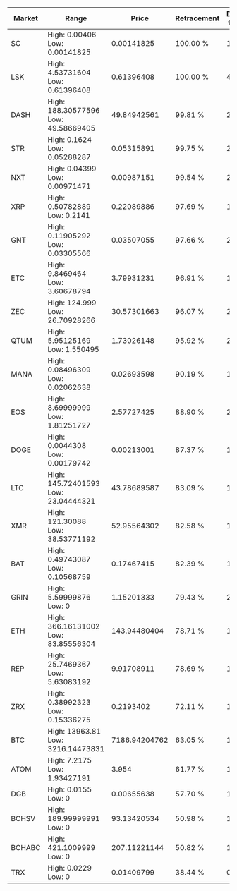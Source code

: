 | Market | Range | Price| Retracement | Doubles to 50% |
| --- | --- | --- | --- | --- |
| SC | High: 0.00406<br />Low: 0.00141825 | 0.00141825 | 100.00 % | 1.93 |
| LSK | High: 4.53731604<br />Low: 0.61396408 | 0.61396408 | 100.00 % | 4.20 |
| DASH | High: 188.30577596<br />Low: 49.58669405 | 49.84942561 | 99.81 % | 2.39 |
| STR | High: 0.1624<br />Low: 0.05288287 | 0.05315891 | 99.75 % | 2.02 |
| NXT | High: 0.04399<br />Low: 0.00971471 | 0.00987151 | 99.54 % | 2.72 |
| XRP | High: 0.50782889<br />Low: 0.2141 | 0.22089886 | 97.69 % | 1.63 |
| GNT | High: 0.11905292<br />Low: 0.03305566 | 0.03507055 | 97.66 % | 2.17 |
| ETC | High: 9.8469464<br />Low: 3.60678794 | 3.79931231 | 96.91 % | 1.77 |
| ZEC | High: 124.999<br />Low: 26.70928266 | 30.57301663 | 96.07 % | 2.48 |
| QTUM | High: 5.95125169<br />Low: 1.550495 | 1.73026148 | 95.92 % | 2.17 |
| MANA | High: 0.08496309<br />Low: 0.02062638 | 0.02693598 | 90.19 % | 1.96 |
| EOS | High: 8.69999999<br />Low: 1.81251727 | 2.57727425 | 88.90 % | 2.04 |
| DOGE | High: 0.0044308<br />Low: 0.00179742 | 0.00213001 | 87.37 % | 1.46 |
| LTC | High: 145.72401593<br />Low: 23.04444321 | 43.78689587 | 83.09 % | 1.93 |
| XMR | High: 121.30088<br />Low: 38.53771192 | 52.95564302 | 82.58 % | 1.51 |
| BAT | High: 0.49743087<br />Low: 0.10568759 | 0.17467415 | 82.39 % | 1.73 |
| GRIN | High: 5.59999876<br />Low: 0 | 1.15201333 | 79.43 % | 2.43 |
| ETH | High: 366.16131002<br />Low: 83.85556304 | 143.94480404 | 78.71 % | 1.56 |
| REP | High: 25.7469367<br />Low: 5.63083192 | 9.91708911 | 78.69 % | 1.58 |
| ZRX | High: 0.38992323<br />Low: 0.15336275 | 0.2193402 | 72.11 % | 1.24 |
| BTC | High: 13963.81<br />Low: 3216.14473831 | 7186.94204762 | 63.05 % | 1.20 |
| ATOM | High: 7.2175<br />Low: 1.93427191 | 3.954 | 61.77 % | 1.16 |
| DGB | High: 0.0155<br />Low: 0 | 0.00655638 | 57.70 % | 1.18 |
| BCHSV | High: 189.99999991<br />Low: 0 | 93.13420534 | 50.98 % | 1.02 |
| BCHABC | High: 421.1009999<br />Low: 0 | 207.11221144 | 50.82 % | 1.02 |
| TRX | High: 0.0229<br />Low: 0 | 0.01409799 | 38.44 % | 0.00 |
